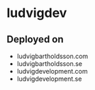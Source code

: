 # ludvigdev

## Deployed on

- ludvigbartholdsson.com
- ludvigbartholdsson.se
- ludvigdevelopment.com
- ludvigdevelopment.se
